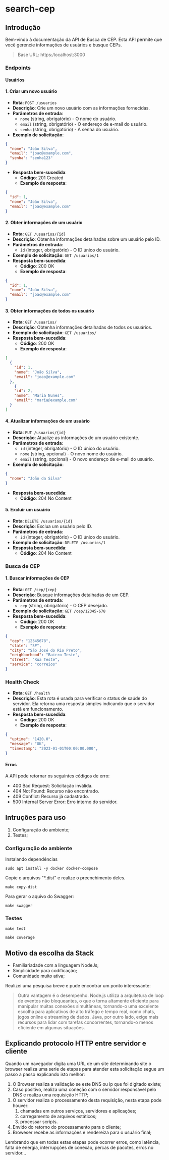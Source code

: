 # search-cep

## Introdução

Bem-vindo à documentação da API de Busca de CEP. Esta API permite que você gerencie informações de usuários e busque CEPs.

> Base URL: https:/localhost:3000

### Endpoints

#### Usuários

#### 1. Criar um novo usuário

- **Rota**: `POST /usuarios`
- **Descrição**: Crie um novo usuário com as informações fornecidas.
- **Parâmetros de entrada**:
  - `nome` (string, obrigatório) - O nome do usuário.
  - `email` (string, obrigatório) - O endereço de e-mail do usuário.
  - `senha` (string, obrigatório) - A senha do usuário.
- **Exemplo de solicitação**:

```json
{
  "nome": "João Silva",
  "email": "joao@example.com",
  "senha": "senha123"
}
```

- **Resposta bem-sucedida**:
  - **Código**: 201 Created
  - **Exemplo de resposta**:

```json
{
  "id": 1,
  "nome": "João Silva",
  "email": "joao@example.com"
}
```

#### 2. Obter informações de um usuário

- **Rota**: `GET /usuarios/{id}`
- **Descrição**: Obtenha informações detalhadas sobre um usuário pelo ID.
- **Parâmetros de entrada**:
  - `id` (integer, obrigatório) - O ID único do usuário.
- **Exemplo de solicitação**: `GET /usuarios/1`
- **Resposta bem-sucedida**:
  - **Código**: 200 OK
  - **Exemplo de resposta**:

```json
{
  "id": 1,
  "nome": "João Silva",
  "email": "joao@example.com"
}
```

#### 3. Obter informações de todos os usuário

- **Rota**: `GET /usuarios/`
- **Descrição**: Obtenha informações detalhadas de todos os usuários.
- **Exemplo de solicitação**: `GET /usuarios/`
- **Resposta bem-sucedida**:
  - **Código**: 200 OK
  - **Exemplo de resposta**:

```json
[
  {
    "id": 1,
    "nome": "João Silva",
    "email": "joao@example.com"
  },
    {
    "id": 2,
    "nome": "Maria Nunes",
    "email": "maria@example.com"
  }
]
```

#### 4. Atualizar informações de um usuário

- **Rota**: `PUT /usuarios/{id}`
- **Descrição**: Atualize as informações de um usuário existente.
- **Parâmetros de entrada**:
  - `id` (integer, obrigatório) - O ID único do usuário.
  - `nome` (string, opcional) - O novo nome do usuário.
  - `email` (string, opcional) - O novo endereço de e-mail do usuário.
- **Exemplo de solicitação**:

```json
{
  "nome": "João da Silva"
}
```

- **Resposta bem-sucedida**:
  - **Código**: 204 No Content

#### 5. Excluir um usuário

- **Rota**: `DELETE /usuarios/{id}`
- **Descrição**: Exclua um usuário pelo ID.
- **Parâmetros de entrada**:
  - `id` (integer, obrigatório) - O ID único do usuário.
- **Exemplo de solicitação**: `DELETE /usuarios/1`
- **Resposta bem-sucedida**:
  - **Código**: 204 No Content

### Busca de CEP

#### 1. Buscar informações de CEP

- **Rota**: `GET /cep/{cep}`
- **Descrição**: Busque informações detalhadas de um CEP.
- **Parâmetros de entrada**:
  - `cep` (string, obrigatório) - O CEP desejado.
- **Exemplo de solicitação**: `GET /cep/12345-678`
- **Resposta bem-sucedida**:
  - **Código**: 200 OK
  - **Exemplo de resposta**:

```json
{
  "cep": "12345678",
  "state": "SP",
  "city": "São José do Rio Preto",
  "neighborhood": "Bairro Teste",
  "street": "Rua Teste",
  "service": "correios"
}
```

### Health Check

- **Rota**: `GET /health`
- **Descrição**: Esta rota é usada para verificar o status de saúde do servidor. Ela retorna uma resposta simples indicando que o servidor está em funcionamento.
- **Resposta bem-sucedida**:
  - **Código**: 200 OK
  - **Exemplo de resposta**:

```json
{
  "uptime": "1420.0",
  "message": "OK",
  "timestamp": "2023-01-01T00:00:00.000",
}
```

#### Erros

A API pode retornar os seguintes códigos de erro:

- 400 Bad Request: Solicitação inválida.
- 404 Not Found: Recurso não encontrado.
- 409 Conflict: Recurso já cadastrado.
- 500 Internal Server Error: Erro interno do servidor.

## Intruções para uso

1. Configuração do ambiente;
2. Testes;

### Configuração do ambiente

Instalando dependências

```shell
sudo apt install -y docker docker-compose
```

Copie o arquivos "*.dist" e realize o preenchimento deles.

```shell
make copy-dist
```

Para gerar o aquivo do Swagger:

```shell
make swagger
```

### Testes

```shell
make test
```

```shell
make coverage
```

## Motivo da escolha da Stack

- Familiariadade com a linguagem NodeJs;
- Simplicidade para codificação;
- Comunidade muito ativa;

Realizei uma pesquisa breve e pude encontrar um ponto interessante:

> Outra vantagem é o desempenho. Node.js utiliza a arquitetura de loop de eventos não bloqueantes, o que o torna altamente eficiente para manipular muitas conexões simultâneas, tornando-o uma excelente escolha para aplicativos de alto tráfego e tempo real, como chats, jogos online e streaming de dados. Java, por outro lado, exige mais recursos para lidar com tarefas concorrentes, tornando-o menos eficiente em algumas situações.

## Explicando protocolo HTTP entre servidor e cliente

Quando um navegador digita uma URL de um site determinando site o browser realiza uma serie de etapas para atender esta solicitação segue um passo a passo explicando isto melhor:

1. O Browser realiza a validação se este DNS ou ip que foi digitado existe;
2. Caso positivo, realiza uma coneção com o servidor responsável pelo DNS e realiza uma requisição HTTP;
3. O servidor realiza o processamento desta requisição, nesta etapa pode houver:
    1. chamadas em outros serviços, servidores e aplicações;
    2. carregamento de arquivos estáticos;
    3. processar scripts.
4. Envido do retorno do processamento para o cliente;
5. Broweser recebe as informações e rendereiza para o usuário final;

Lembrando que em todas estas etapas pode ocorrer erros, como latência, falta de energia, interrupções de conexão, percas de pacotes, erros no servidor...
